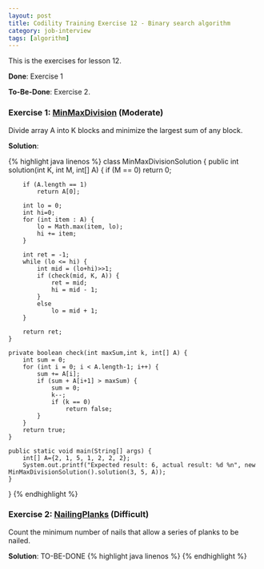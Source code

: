 ```yaml
---
layout: post
title: Codility Training Exercise 12 - Binary search algorithm
category: job-interview
tags: [algorithm]
---
```

This is the exercises for lesson 12. 

**Done**: Exercise 1 

**To-Be-Done**: Exercise 2. 

### Exercise 1: [MinMaxDivision](https://codility.com/demo/take-sample-test/min_max_division/) (Moderate)
Divide array A into K blocks and minimize the largest sum of any block.

**Solution**:

{%  highlight java linenos  %}
class MinMaxDivisionSolution {
    public int solution(int K, int M, int[] A) {
        if (M == 0)
            return 0;

        if (A.length == 1)
            return A[0];

        int lo = 0;
        int hi=0;
        for (int item : A) {
            lo = Math.max(item, lo);
            hi += item;
        }

        int ret = -1;
        while (lo <= hi) {
            int mid = (lo+hi)>>1;
            if (check(mid, K, A)) {
				ret = mid;
                hi = mid - 1;
			}
            else
                lo = mid + 1;
        }

        return ret;
    }

    private boolean check(int maxSum,int k, int[] A) {
        int sum = 0;
        for (int i = 0; i < A.length-1; i++) {
            sum += A[i];
            if (sum + A[i+1] > maxSum) {
                sum = 0;
                k--;
                if (k == 0)
                    return false;
            }
        }
        return true;
    }

    public static void main(String[] args) {
		int[] A={2, 1, 5, 1, 2, 2, 2};
		System.out.printf("Expected result: 6, actual result: %d %n", new MinMaxDivisionSolution().solution(3, 5, A));
    }
}
{% endhighlight %}

### Exercise 2: [NailingPlanks](https://codility.com/demo/take-sample-test/nailing_planks/) (Difficult)

Count the minimum number of nails that allow a series of planks to be nailed.


**Solution**:
TO-BE-DONE
{%  highlight java linenos  %}
{% endhighlight %}


